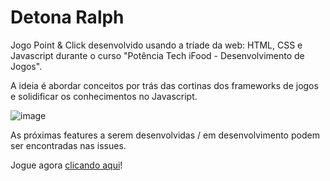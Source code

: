 
# Detona Ralph

Jogo Point & Click desenvolvido usando a tríade da web: HTML, CSS e Javascript durante o curso "Potência Tech iFood - Desenvolvimento de Jogos".

A ideia é abordar conceitos por trás das cortinas dos frameworks de jogos e solidificar os conhecimentos no Javascript.

![image](https://github.com/thKali/detona_ralph/assets/100535432/107d82c8-e99d-45d0-a7c6-a0d67b96f6b0)

As próximas features a serem desenvolvidas / em desenvolvimento podem ser encontradas nas issues.

Jogue agora [clicando aqui](https://thkali.github.io/detona_ralph)!

